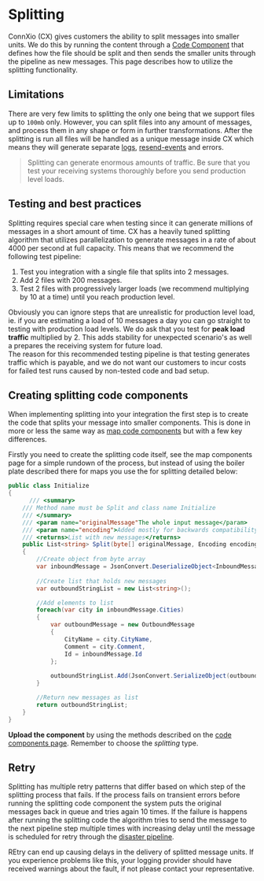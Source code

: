 # Splitting

ConnXio (CX) gives customers the ability to split messages into smaller units. We do this by running the content through a [Code Component](/Transformation/Code-Components) that defines how the file should be split and then sends the smaller units through the pipeline as new messages. This page describes how to utilize the splitting functionality.

## Limitations

There are very few limits to splitting the only one being that we support files up to `100mb` only. However, you can split files into any amount of messages, and process them in any shape or form in further transformations. After the splitting is run all files will be handled as a unique message inside CX which means they will generate separate [logs](/Logging), [resend-events](/Resending) and errors.

>Splitting can generate enormous amounts of traffic. Be sure that you test your receiving systems thoroughly before you send production level loads.

## Testing and best practices

Splitting requires special care when testing since it can generate millions of messages in a short amount of time. CX has a heavily tuned splitting algorithm that utilizes parallelization to generate messages in a rate of about 4000 per second at full capacity. This means that we recommend the following test pipeline:

1. Test you integration with a single file that splits into 2 messages.
2. Add 2 files with 200 messages.
3. Test 2 files with progressively larger loads (we recommend multiplying by 10 at a time) until you reach production level.

Obviously you can ignore steps that are unrealistic for production level load, ie. if you are estimating a load of 10 messages a day you can go straight to testing with production load levels. We do ask that you test for **peak load traffic** multiplied by 2. This adds stability for unexpected scenario's as well a prepares the receiving system for future load.\
 The reason for this recommended testing pipeline is that testing generates traffic which is payable, and we do not want our customers to incur costs for failed test runs caused by non-tested code and bad setup.

## Creating splitting code components

When implementing splitting into your integration the first step is to create the code that splits your message into smaller components. This is done in more or less the same way as [map code components](/Transformation/Code-Components) but with a few key differences.

Firstly you need to create the splitting code itself, see the map components page for a simple rundown of the process, but instead of using the boiler plate described there for maps you use the  for splitting detailed below:

```csharp
public class Initialize
{
      /// <summary>
    /// Method name must be Split and class name Initialize
    /// </summary>
    /// <param name="originalMessage"The whole input message</param>
    /// <param name="encoding">Added mostly for backwards compatibility, is always utf-8</param>
    /// <returns>List with new messages</returns>
    public List<string> Split(byte[] originalMessage, Encoding encoding)
    {
        //Create object from byte array
        var inboundMessage = JsonConvert.DeserializeObject<InboundMessage>(encoding.GetString(originalMessage));
        
        //Create list that holds new messages
        var outboundStringList = new List<string>();

        //Add elements to list
        foreach(var city in inboundMessage.Cities)
        {
            var outboundMessage = new OutboundMessage
            {
                CityName = city.CityName,
                Comment = city.Comment,
                Id = inboundMessage.Id
            };
 
            outboundStringList.Add(JsonConvert.SerializeObject(outboundMessage));
        }

        //Return new messages as list
        return outboundStringList;
    }
}
```

**Upload the component** by using the methods described on the [code components page](/Transformation/Code-Components). Remember to choose the *splitting* type.

## Retry

Splitting has multiple retry patterns that differ based on which step of the splitting process that fails. If the process fails on transient errors before running the splitting code component the system puts the original messages back in queue and tries again 10 times. If the failure is happens after running the splitting code the algorithm tries to send the message to the next pipeline step multiple times with increasing delay until the message is scheduled for retry through the [disaster pipeline](/Retry).

REtry can end up causing delays in the delivery of splitted message units. If you experience problems like this, your logging provider should have received warnings about the fault, if not please contact your representative.
